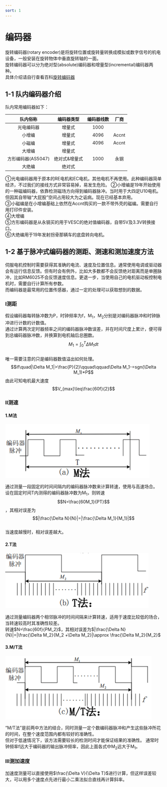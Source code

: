 ```yaml
---
sort: 1
---
```


# 编码器

旋转编码器(rotary encoder)是将旋转位置或旋转量转换成模拟或数字信号的机电设备，一般安装在旋转物体中垂直旋转轴的一面。  
旋转编码器可以分为绝对型(absolute)编码器和增量型(incremental)编码器两种。  
具体介绍请自行查看百科[旋转编码器](https://zh.wikipedia.org/wiki/%E6%97%8B%E8%BD%89%E7%B7%A8%E7%A2%BC%E5%99%A8)

## 1-1 队内编码器介绍

队内常用编码器如下：

|队内俗称|编码器类型|编码器线数|厂商|
|:-:|:-:|:-:|:-:|
|光电编码器|增量式|1000|
|小增编|增量式|4096|Accnt|
|小磁编|增量式|4096|Accnt|
|大增编|增量式|||
|方形编码器(AS5047)|绝对式&增量式|1000|永钢|
|大绝编|绝对式|||

①光电编码器用于原本的RE电机和EC电机，其他电机不再使用。此种编码器简单经济，不过我们的接线方式非常容易掉，易发生危险。
②小增编是19年开始使用的一种磁编码器，依靠检测磁场方向得到编码器脉冲。当时用于大四足U10电机。但因其自带轴“大屁股”空间占用较大为之诟病。现在已经基本弃用。  
③小磁编是在小增编基础上依然在Accnt购买的一款不带外壳的磁编。需要自行用打印件安装。  
④大增编  
⑤方形编码器是从永钢买的用于VESC的绝对值编码器，自带5V及3.3V转换接口。  
⑥大绝编用于19年发射拐骨那辆车的底盘转向电机。

## 1-2 基于脉冲式编码器的测距、测速和测加速度方法

伺服电机控制时需要获得其准确的电流、速度及位置信息。通常使用电调或驱动器会有运行信息反馈。但有时会有例外，比如大多数都不会反馈绝对距离而是单圈脉冲，比如RM6025不会反馈速度信息。更退一步，当使用自己的电机驱动板控制电机时，需要自行计算所有参数。  
而编码器是最常用的位置传感器，通过一定的处理可以获取想到的数据。

### Ⅰ测距

假设编码器每转脉冲数为P，时钟频率为f，M<sub>1</sub>，M<sub>2</sub>分别是对编码器脉冲和时钟脉冲进行计数的计数值。  
通过计算两次定时器频率之间的编码器脉冲数误差，并在时间尺度上累计，便可得到总编码器脉冲数，并换算到电机轴后总圈数。  
$$M_1 =\int^{T}_{0}{\Delta M_1dt}$$  
唯一需要注意的只是编码器数值溢出如何处理。  
$$if\quad|\Delta M_1|>\frac{P}{2}\qquad\qquad\Delta M_1-=sgn(\Delta M_1)*P$$
由此可知电机最大速度
$$V_{max}\leq\frac{60f}{2}$$

### Ⅱ测速

#### 1.M法

![encoder_m](../sundries/pic/encoder_m.png)

通过测量一段固定的时间间隔内的编码器脉冲数来计算转速，使用与高速场合。  
设在固定时间T内测得的编码器脉冲数为M<sub>1</sub>，则转速
$$N=\frac{60M_1}{PT}$$
，其相对误差为
$$|\frac{\Delta N}{N}|=|\frac{\Delta M_1}{M_1}|$$  
当速度越慢时，相对误差越大。

#### 2.T法

![encoder_t](../sundries/pic/encoder_t.png)

通过测量编码器两个相邻脉冲的时间间隔来计算转速，适用于速度比较低的场合，当转速较高时其准确性较差。  
转速$N=\frac{60f}{PM_2}$，其相对误差为$|\frac{\Delta N}{N}|=|\frac{\Delta M_2}{M_2 +\Delta M_2}|\approx \frac{\Delta M_2}{M_2}$  

#### 3.M/T法

![encoder_t](../sundries/pic/encoder_mt.png)

“M/T法”是前两中方法的结合，同时测量一定个数编码器脉冲和产生这些脉冲所花的时间，在整个速度范围内都有较好的准确性。  
但对于低速情况下，该方法需要较长的检测时间才能保证结果的准确性。
通常时钟频率f远大于编码器的输出脉冲频率，因此上面各式中M<sub>2</sub>远大于M<sub>1</sub>。

### Ⅲ测加速度

加速度测量可以直接使用$\frac{\Delta V}{\Delta T}$进行计算，但这样误差较大，可以用多个速度点先进行最小二乘法拟合直线再计算斜率。

